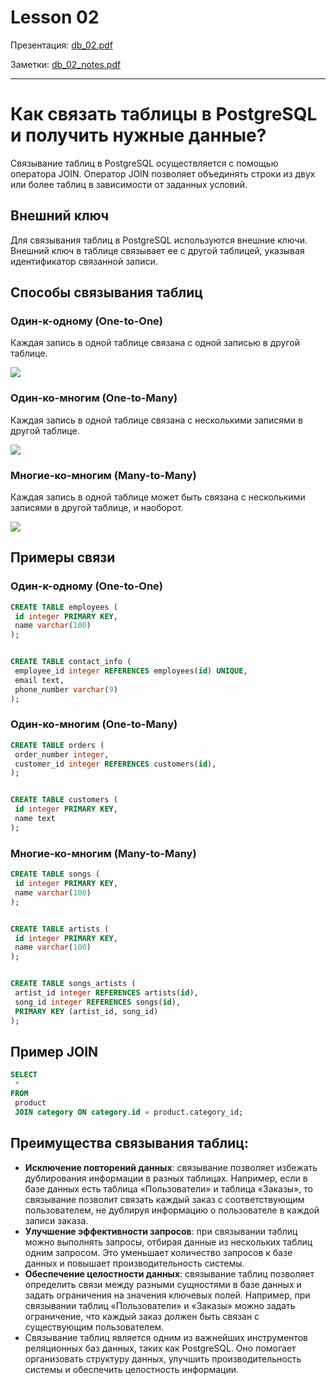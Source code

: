 # Lesson 02

Презентация: [db_02.pdf](https://github.com/ait-tr/cohort27/blob/main/basic_programming/lesson_02/presentation/db_02.pdf)

Заметки: [db_02_notes.pdf](https://github.com/ait-tr/cohort27/blob/main/basic_programming/lesson_02/presentation/db_02_notes.pdf)

---

# Как связать таблицы в PostgreSQL и получить нужные данные?


Связывание таблиц в PostgreSQL осуществляется с помощью оператора JOIN. Оператор JOIN позволяет объединять строки из двух или более таблиц в зависимости от заданных условий.


## Внешний ключ


Для связывания таблиц в PostgreSQL используются внешние ключи. Внешний ключ в таблице связывает ее с другой таблицей, указывая идентификатор связанной записи.


## Способы связывания таблиц


### Один-к-одному (One-to-One)


Каждая запись в одной таблице связана с одной записью в другой таблице.


<img src="https://www.datensen.com/blog/wp-content/uploads/2021/10/one-to-one-relationship-b.png">


### Один-ко-многим (One-to-Many)


Каждая запись в одной таблице связана с несколькими записями в другой таблице.


<img src="https://www.datensen.com/blog/wp-content/uploads/2021/10/one-to-many-relationship.png">


### Многие-ко-многим (Many-to-Many)


Каждая запись в одной таблице может быть связана с несколькими записями в другой таблице, и наоборот.


<img src="https://www.datensen.com/blog/wp-content/uploads/2021/10/many-to-many-relationship-1.png">


## Примеры связи


### Один-к-одному (One-to-One)


```sql
CREATE TABLE employees (
 id integer PRIMARY KEY,
 name varchar(100)
);


CREATE TABLE contact_info (
 employee_id integer REFERENCES employees(id) UNIQUE,
 email text,
 phone_number varchar(9)
);
```


### Один-ко-многим (One-to-Many)


```sql
CREATE TABLE orders (
 order_number integer,
 customer_id integer REFERENCES customers(id),
);


CREATE TABLE customers (
 id integer PRIMARY KEY,
 name text
);
```


### Многие-ко-многим (Many-to-Many)


```sql
CREATE TABLE songs (
 id integer PRIMARY KEY,
 name varchar(100)
);


CREATE TABLE artists (
 id integer PRIMARY KEY,
 name varchar(100)
);


CREATE TABLE songs_artists (
 artist_id integer REFERENCES artists(id),
 song_id integer REFERENCES songs(id),
 PRIMARY KEY (artist_id, song_id)
);
```


## Пример JOIN
```sql
SELECT
 *
FROM
 product
 JOIN category ON category.id = product.category_id;
```


## Преимущества связывания таблиц:


- **Исключение повторений данных**: связывание позволяет избежать дублирования информации в разных таблицах. Например, если в базе данных есть таблица «Пользователи» и таблица «Заказы», то связывание позволит связать каждый заказ с соответствующим пользователем, не дублируя информацию о пользователе в каждой записи заказа.
- **Улучшение эффективности запросов**: при связывании таблиц можно выполнять запросы, отбирая данные из нескольких таблиц одним запросом. Это уменьшает количество запросов к базе данных и повышает производительность системы.
- **Обеспечение целостности данных**: связывание таблиц позволяет определить связи между разными сущностями в базе данных и задать ограничения на значения ключевых полей. Например, при связывании таблиц «Пользователи» и «Заказы» можно задать ограничение, что каждый заказ должен быть связан с существующим пользователем.
- Связывание таблиц является одним из важнейших инструментов реляционных баз данных, таких как PostgreSQL. Оно помогает организовать структуру данных, улучшить производительность системы и обеспечить целостность информации.

